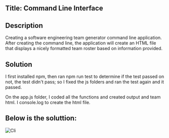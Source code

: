 
## Title: Command Line Interface

## Description
Creating a software engineering team generator command line application. After creating the command line, the application will create an HTML file that displays a nicely formatted team roster based on information provided.

## Solution
I first installed npm, then ran npm run test to determine if the test passed on not, the test didn't pass; so I fixed the js folders and ran the test again and it passed.

On the app.js folder, I coded all the functions and created output and team html. I console.log to create the html file.

## Below is the soluttion: 
![Cli](https://user-images.githubusercontent.com/42631863/75797064-d1088a80-5d31-11ea-9c57-3f3e287925e4.jpg)
